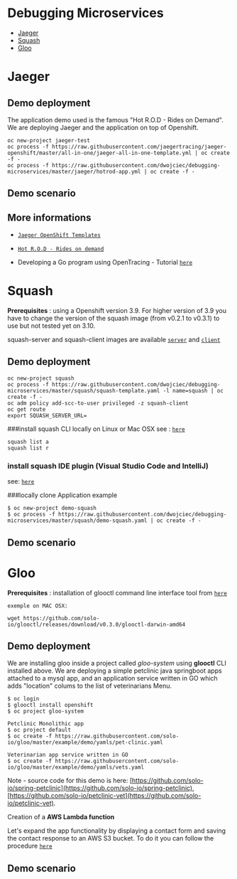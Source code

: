 # Debugging Microservices

  * [Jaeger](https://github.com/dwojciec/debugging-microservices#jaeger)
  * [Squash](https://github.com/dwojciec/debugging-microservices#squash)
  * [Gloo](https://github.com/dwojciec/debugging-microservices#gloo)
 
    
# Jaeger 

## Demo deployment
The application demo used is the famous "Hot R.O.D - Rides on Demand". We are deploying Jaeger and the application on top of Openshift.

```
oc new-project jaeger-test
oc process -f https://raw.githubusercontent.com/jaegertracing/jaeger-openshift/master/all-in-one/jaeger-all-in-one-template.yml | oc create -f -
oc process -f https://raw.githubusercontent.com/dwojciec/debugging-microservices/master/jaeger/hotrod-app.yml | oc create -f -

```

## Demo scenario


## More informations
  
  * [`Jaeger OpenShift Templates`](https://github.com/jaegertracing/jaeger-openshift/blob/master/README.md)
  
  * [`Hot R.O.D - Rides on demand`](https://github.com/jaegertracing/jaeger/tree/master/examples/hotrod)

  * Developing a Go program using OpenTracing -  Tutorial [`here`](https://github.com/yurishkuro/opentracing-tutorial/tree/master/go)


# Squash 
**Prerequisites** : using a Openshift version 3.9. For higher version of 3.9 you have to change the version of the squash image (from v0.2.1 to v0.3.1) to use but not tested yet on 3.10. 

squash-server and squash-client images are available [`server`](https://hub.docker.com/r/soloio/squash-server/tags/) and [`client`](https://hub.docker.com/r/soloio/squash-client/tags/)

## Demo deployment

```
oc new-project squash
oc process -f https://raw.githubusercontent.com/dwojciec/debugging-microservices/master/squash/squash-template.yaml -l name=squash | oc create -f -
oc adm policy add-scc-to-user privileged -z squash-client
oc get route
export SQUASH_SERVER_URL=

```

###install squash CLI locally on Linux or Mac OSX
see : [`here`](https://github.com/solo-io/squash/tree/master/docs/install#command-line-interface-cli)

```
squash list a
squash list r 
```

### install squash IDE plugin (Visual Studio Code and IntelliJ)
see: [`here`](https://github.com/solo-io/squash/blob/master/docs/IDEs.md#ides)
 
###locally clone Application example  

```
$ oc new-project demo-squash
$ oc process -f https://raw.githubusercontent.com/dwojciec/debugging-microservices/master/squash/demo-squash.yaml | oc create -f - 

```

## Demo scenario


# Gloo
 **Prerequisites** : installation of glooctl command line interface tool  from [`here`](https://github.com/solo-io/glooctl/releases/latest/)
 
 ```
 exemple on MAC OSX:
 
 wget https://github.com/solo-io/glooctl/releases/download/v0.3.0/glooctl-darwin-amd64
 ```
 
## Demo deployment

We are installing gloo inside a project called *gloo-system* using **glooctl** CLI installed above. 
We are deploying a simple petclinic java springboot apps attached to a mysql app, and an application service written in GO which adds "location" colums to the list of veterinarians Menu.
 
 ```
 $ oc login 
 $ glooctl install openshift 
 $ oc project gloo-system
 
 Petclinic Monolithic app 
 $ oc project default
 $ oc create -f https://raw.githubusercontent.com/solo-io/gloo/master/example/demo/yamls/pet-clinic.yaml
 
 Veterinarian app service written in GO
 $ oc create -f https://raw.githubusercontent.com/solo-io/gloo/master/example/demo/yamls/vets.yaml
 ```
 
 Note - source code for this demo is here: [https://github.com/solo-io/spring-petclinic](https://github.com/solo-io/spring-petclinic), [https://github.com/solo-io/petclinic-vet](https://github.com/solo-io/petclinic-vet). 
 

 Creation of a **AWS Lambda function**
 
 Let's expand the app functionality by displaying a contact form and saving the contact response to an AWS S3 bucket.
 To do it you can follow the procedure [`here`](https://github.com/solo-io/gloo/tree/master/example/demo#add-some-cloud)
 
 ## Demo scenario
 
